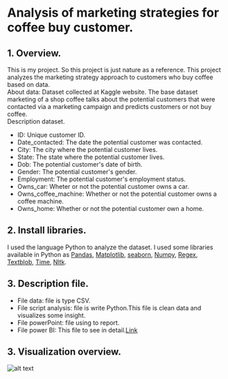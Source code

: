 # Analysis of marketing strategies for coffee buy customer.
## 1. Overview.<br/>
This is my project. So this project is just nature as a reference. This project analyzes the marketing strategy approach to customers who buy coffee based on data. <br/>
About data: Dataset collected at Kaggle website. The base dataset marketing of a shop coffee talks about the potential customers that were contacted via a marketing campaign and predicts customers or not buy coffee.<br/>
Description dataset.<br/>
* ID: Unique customer ID.<br/>
* Date_contacted: The date the potential customer was contacted.<br/>
* City: The city where the potential customer lives.<br/>
* State: The state where the potential customer lives.<br/>
* Dob: The potential customer's date of birth.<br/>
* Gender: The potential customer's gender.<br/>
* Employment: The potential customer's employment status.<br/>
* Owns_car: Wheter or not the potential customer owns a car.<br/>
* Owns_coffee_machine: Whether or not the potential customer owns a coffee machine.<br/>
* Owns_home: Whether or not the potential customer own a home.<br/>

## 2. Install libraries.
I used the language Python to analyze the dataset. I used some libraries available in Python as [Pandas](https://pandas.pydata.org/), [Matplotlib](https://matplotlib.org/), [seaborn](https://seaborn.pydata.org/), [Numpy](https://seaborn.pydata.org/), [Regex](https://www.tutorialspoint.com/python/python_reg_expressions.htm), [Textblob](https://pypi.org/project/textblob/0.9.0/), [Time](https://docs.python.org/3/library/time.html), [Nltk](https://www.nltk.org/).<br/>
## 3. Description file.
* File data: file is type CSV.<br/>
* File script analysis: file is write Python.This file is clean data and visualizes some insight.</br>
* File powerPoint: file using to report.</br>
* File power BI: This file to see in detail.[Link](https://app.powerbi.com/groups/me/reports/2764ecee-32e8-44a7-9250-933ae7312c66/ReportSection)<br/>
## 3. Visualization overview.
![alt text](http://url/to/img.png)

